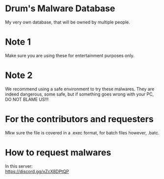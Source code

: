 # Drum's Malware Database
My very own database, that will be owned by multiple people.

# Note 1
Make sure you are using these for entertainment purposes only. 

# Note 2
We recommend using a safe environment to try these malwares. They are indeed dangerous, some safe, but if something goes wrong with your PC, DO NOT BLAME US!!!

# For the contributors and requesters
Mkw sure the file is covered in a .exec format, for batch files however, .batc.

# How to request malwares
In this server:<br>
https://discord.gg/xZcX8DPtQP